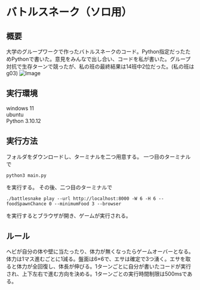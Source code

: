 # バトルスネーク（ソロ用）

## 概要
大学のグループワークで作ったバトルスネークのコード。Python指定だったためPythonで書いた。意見をみんなで出し合い、コードを私が書いた。グループ対抗で生存ターンで競ったが、私の班の最終結果は14班中2位だった。(私の班はg03)
![Image](https://github.com/user-attachments/assets/c6d14529-3b84-4f0c-a65b-5f91d9f2979b)


## 実行環境
windows 11  
ubuntu  
Python 3.10.12

## 実行方法
フォルダをダウンロードし、ターミナルを二つ用意する。
一つ目のターミナルで  
```
python3 main.py
```
を実行する。
その後、二つ目のターミナルで  
```
./battlesnake play --url http://localhost:8000 -W 6 -H 6 --foodSpawnChance 0 --minimumFood 3 --browser
```
を実行するとブラウザが開き、ゲームが実行される。

## ルール
ヘビが自分の体や壁に当たったり、体力が無くなったらゲームオーバーとなる。体力は1マス進むごとに1減る。盤面は6×6で、エサは確定で3つ湧く。エサを取ると体力が全回復し、体長が伸びる。1ターンごとに自分が書いたコードが実行され、上下左右で進む方向を決める。1ターンごとの実行時間制限は500msである。



